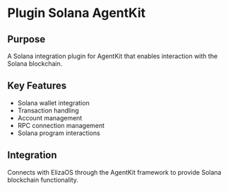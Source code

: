 # Plugin Solana AgentKit

## Purpose
A Solana integration plugin for AgentKit that enables interaction with the Solana blockchain.

## Key Features
- Solana wallet integration
- Transaction handling
- Account management
- RPC connection management
- Solana program interactions

## Integration
Connects with ElizaOS through the AgentKit framework to provide Solana blockchain functionality.
